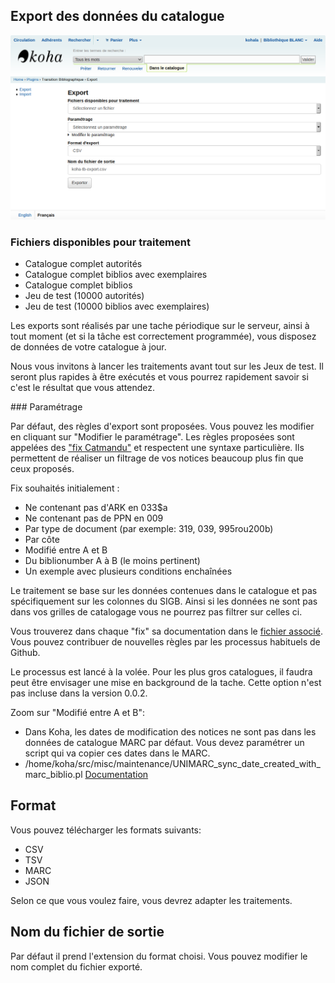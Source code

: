 ## Export des données du catalogue

![Plugin - outil d'export](images/koha-plugin-tb-export.png)

### Fichiers disponibles pour traitement

* Catalogue complet autorités
* Catalogue complet biblios avec exemplaires
* Catalogue complet biblios
* Jeu de test (10000 autorités)
* Jeu de test (10000 biblios avec exemplaires)

Les exports sont réalisés par une tache périodique sur le serveur, ainsi à tout moment (et si la tâche est correctement programmée), vous disposez de données de votre catalogue à jour.

Nous vous invitons à lancer les traitements avant tout sur les Jeux de test. Il seront plus rapides à être exécutés et vous pourrez rapidement savoir si c'est le résultat que vous attendez.

### Paramétrage

Par défaut, des règles d'export sont proposées. Vous pouvez les modifier en cliquant sur "Modifier le paramétrage". Les règles proposées sont appelées des ["fix Catmandu"](http://librecat.org/Catmandu/#fixes-cheat-sheet) et respectent une syntaxe particulière. Ils permettent de réaliser un filtrage de vos notices beaucoup plus fin que ceux proposés.

Fix souhaités initialement :
* Ne contenant pas d'ARK en 033$a
* Ne contenant pas de PPN en 009
* Par type de document (par exemple: 319, 039, 995rou200b)
* Par côte
* Modifié entre A et B
* Du biblionumber A à B (le moins pertinent)
* Un exemple avec plusieurs conditions enchaînées

Le traitement se base sur les données contenues dans le catalogue et pas spécifiquement sur les colonnes du SIGB. Ainsi si les données ne sont pas dans vos grilles de catalogage vous ne pourrez pas filtrer sur celles ci.

Vous trouverez dans chaque "fix" sa documentation dans le [fichier associé](../Koha/Plugin/Com/BibLibre/TransitionBibliographique/fixes). Vous pouvez contribuer de nouvelles règles par les processus habituels de Github.

Le processus est lancé à la volée. Pour les plus gros catalogues, il faudra peut être envisager une mise en background de la tache. Cette option n'est pas incluse dans la version 0.0.2.

Zoom sur "Modifié entre A et B":
* Dans Koha, les dates de modification des notices ne sont pas dans les données de catalogue MARC par défaut. Vous devez paramétrer
 un script qui va copier ces dates dans le MARC.
* /home/koha/src/misc/maintenance/UNIMARC_sync_date_created_with_marc_biblio.pl [Documentation](https://doc.biblibre.com/koha/recherche/zebra/tri_resultats_recherche#tri_par_date_d_acquisition)

## Format

Vous pouvez télécharger les formats suivants:
* CSV
* TSV
* MARC
* JSON

Selon ce que vous voulez faire, vous devrez adapter les traitements.

##  Nom du fichier de sortie

Par défaut il prend l'extension du format choisi. Vous pouvez modifier le nom complet du fichier exporté.

